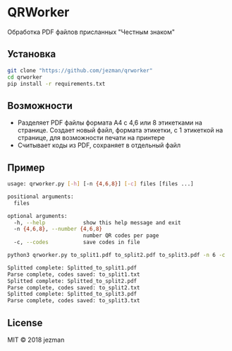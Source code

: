 # QRWorker

Обработка PDF файлов присланных "Честным знаком"

## Установка

```sh
git clone "https://github.com/jezman/qrworker"
cd qrworker
pip install -r requirements.txt

```

## Возможности

- Разделяет PDF файлы формата А4 с 4,6 или 8 этикетками на странице. Создает новый файл, формата этикетки, с 1 этикеткой на странице, для возможности печати на принтере
- Считывает коды из PDF, сохраняет в отдельный файл

## Пример
```sh
usage: qrworker.py [-h] [-n {4,6,8}] [-c] files [files ...]

positional arguments:
  files

optional arguments:
  -h, --help            show this help message and exit
  -n {4,6,8}, --number {4,6,8}
                        number QR codes per page
  -c, --codes           save codes in file
```

```sh
python3 qrworker.py to_split1.pdf to_split2.pdf to_split3.pdf -n 6 -c

Splitted complete: Splitted_to_split1.pdf
Parse complete, codes saved: to_split1.txt
Splitted complete: Splitted_to_split2.pdf
Parse complete, codes saved: to_split2.txt
Splitted complete: Splitted_to_split3.pdf
Parse complete, codes saved: to_split3.txt
```

## License

MIT © 2018 jezman
